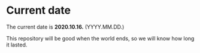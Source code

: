 # Current date

The current date is **2020.10.16.** (YYYY.MM.DD.)

This repository will be good when the world ends, so we will know how long it lasted.